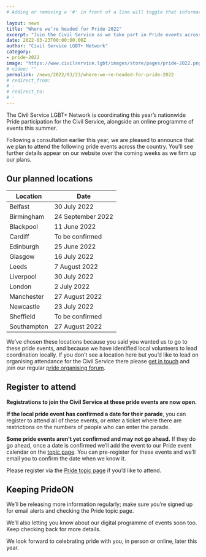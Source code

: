 ```yaml
---
# Adding or removing a '#' in front of a line will toggle that information off and on from being processed. 

layout: news
title: "Where we’re headed for Pride 2022"
excerpt: "Join the Civil Service as we take part in Pride events across the UK. Register now or sign up to the ticket ballots."
date: 2022-03-23T00:00:00.00Z
author: "Civil Service LGBT+ Network"
category: 
- pride-2022
image: "https://www.civilservice.lgbt/images/store/pages/pride-2022.png"
# video: ""
permalink: /news/2022/03/23/where-we-re-headed-for-pride-2022
# redirect_from: 
# - 
# redirect_to: 
# - 
---
```


The Civil Service LGBT+ Network is coordinating this year’s nationwide Pride participation for the Civil Service, alongside an online programme of events this summer.

Following a consultation earlier this year, we are pleased to announce that we plan to attend the following pride events across the country. You’ll see further details appear on our website over the coming weeks as we firm up our plans. 

## Our planned locations

| Location           	| Date					|
| --------------------|-------------- |
| Belfast 			| 30 July 2022				|
| Birmingham 		| 24 September 2022			|
| Blackpool		| 11 June 2022				|
| Cardiff			| To be confirmed			|
| Edinburgh		| 25 June 2022				|
| Glasgow			| 16 July 2022				|
| Leeds 			| 7 August 2022				|
| Liverpool		| 30 July 2022			|
| London			| 2 July 2022				|
| Manchester 		| 27 August 2022			|
| Newcastle		| 23 July 2022				|
| Sheffield		| To be confirmed			|
| Southampton		| 27 August 2022			|


We’ve chosen these locations because you said you wanted us to go to these pride events, and because we have identified local volunteers to lead coordination locally. If you don’t see a location here but you’d like to lead on organising attendance for the Civil Service there please [get in touch](mailto:marc.fitchett@civilservice.lgbt) and join our regular [pride organising forum](/event/2022/05/09/civil-service-pride-organising-forum).

## Register to attend

**Registrations to join the Civil Service at these pride events are now open.**

**If the local pride event has confirmed a date for their parade**, you can register to attend all of these events, or enter a ticket where there are restrictions on the numbers of people who can enter the parade. 

**Some pride events aren’t yet confirmed and may not go ahead.** If they do go ahead, once a date is confirmed we’ll add the event to our Pride event calendar on the [topic page](/topic/pride). You can pre-register for these events and we’ll email you to confirm the date when we know it.

Please register via the [Pride topic page](/topic/pride) if you’d like to attend. 

## Keeping PrideON

We’ll be releasing more information regularly; make sure you’re signed up for email alerts and checking the Pride topic page.

We’ll also letting you know about our digital programme of events soon too. Keep checking back for more details.

We look forward to celebrating pride with you, in person or online, later this year.
